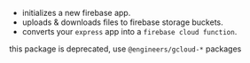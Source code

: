 - initializes a new firebase app.
- uploads & downloads files to firebase storage buckets.
- converts your `express` app into a `firebase cloud function`.

this package is deprecated, use `@engineers/gcloud-*` packages
